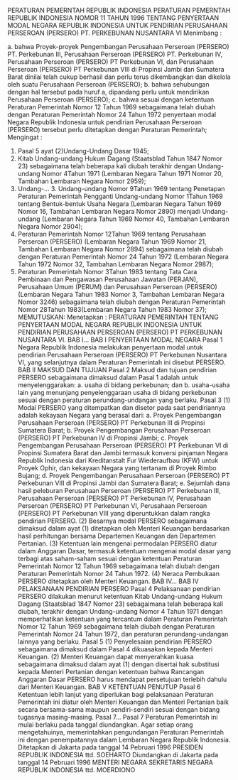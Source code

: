  PERATURAN PEMERNTAH REPUBLIK INDONESIA PERATURAN PEMERNTAH REPUBLIK INDONESIA NOMOR 11 TAHUN 1996 TENTANG PENYERTAAN MODAL NEGARA REPUBLIK INDONESIA UNTUK PENDIRIAN PERUSAHAAN PERSEROAN (PERSERO) PT. PERKEBUNAN NUSANTARA VI
Menimbang :

a. bahwa Proyek-proyek Pengembangan Perusahaan Perseroan (PERSERO) PT. Perkebunan III, Perusahaan Perseroan (PERSERO) PT. Perkebunan IV, Perusahaan Perseroan (PERSERO) PT Perkebunan VI, dan Perusahaan Perseroan (PERSERO) PT Perkebunan VIII di Propinsi Jambi dan Sumatera Barat dinilai telah cukup berhasil dan perlu terus dikembangkan dan dikelola oleh suatu Perusahaan Perseroan (PERSERO);
b. bahwa sehubungan dengan hal tersebut pada huruf a, dipandang perlu untuk mendirikan Perusahaan Perseroan (PERSERO);
c. bahwa sesuai dengan ketentuan Peraturan Pemerintah Nomor 12 Tahun 1969 sebagaimana telah diubah dengan Peraturan Pemerintah Nomor 24 Tahun 1972 penyertaan modal Negara Republik Indonesia untuk pendirian Perusahaan Perseroan (PERSERO) tersebut perlu ditetapkan dengan Peraturan Pemerintah;
Mengingat :

1. Pasal 5 ayat (2)Undang-Undang Dasar 1945;
2. Kitab Undang-undang Hukum Dagang (Staatsblad Tahun 1847 Nomor 23) sebagaimana telah beberapa kali diubah terakhir dengan Undang-undang Nomor 4Tahun 1971 (Lembaran Negara Tahun 1971 Nomor 20, Tambahan Lembaran Negara Nomor 2959);
3. Undang-… 3. Undang-undang Nomor 9Tahun 1969 tentang Penetapan Peraturan Pemerintah Pengganti Undang-undang Nomor 1Tahun 1969 tentang Bentuk-bentuk Usaha Negara (Lembaran Negara Tahun 1969 Nomor 16, Tambahan Lembaran Negara Nomor 2890) menjadi Undang-undang (Lembaran Negara Tahun 1969 Nomor 40, Tambahan Lembaran Negara Nomor 2904);
4. Peraturan Pemerintah Nomor 12Tahun 1969 tentang Perusahaan Perseroan (PERSERO) (Lembaran Negara Tahun 1969 Nomor 21, Tambahan Lembaran Negara Nomor 2894) sebagaimana telah diubah dengan Peraturan Pemerintah Nomor 24 Tahun 1972 (Lembaran Negara Tahun 1972 Nomor 32, Tambahan Lembaran Negara Nomor 2987);
5. Peraturan Pemerintah Nomor 3Tahun 1983 tentang Tata Cara Pembinaan dan Pengawasan Perusahaan Jawatan (PERJAN), Perusahaan Umum (PERUM) dan Perusahaan Perseroan (PERSERO) (Lembaran Negara Tahun 1983 Nomor 3, Tambahan Lembaran Negara Nomor 3246) sebagaimana telah diubah dengan Peraturan Pemerintah Nomor 28Tahun 1983(Lembaran Negara Tahun 1983 Nomor 37);
MEMUTUSKAN:
 Menetapkan : PERATURAN PEMERINTAH TENTANG PENYERTAAN MODAL NEGARA REPUBLIK INDONESIA UNTUK PENDIRIAN PERUSAHAAN PERSEROAN (PERSERO) PT PERKEBUNAN NUSANTARA VI. BAB I…
BAB I PENYERTAAN MODAL NEGARA
Pasal 1
Negara Republik Indonesia melakukan penyertaan modal untuk pendirian Perusahaan Perseroan (PERSERO) PT Perkebunan Nusantara VI, yang selanjutnya dalam Peraturan Pemerintah ini disebut PERSERO.
BAB II MAKSUD DAN TUJUAN
Pasal 2
Maksud dan tujuan pendirian PERSERO sebagaimana dimaksud dalam Pasal 1 adalah untuk menyelenggarakan:
a. usaha di bidang perkebunan; dan
b. usaha-usaha lain yang menunjang penyelenggaraan usaha di bidang perkebunan sesuai dengan peraturan perundang-undangan yang berlaku.
Pasal 3
(1) Modal PERSERO yang ditempatkan dan disetor pada saat pendiriannya adalah kekayaan Negara yang berasal dari:
a. Proyek Pengembangan Perusahaan Perseroan (PERSERO) PT Perkebunan III di Propinsi Sumatera Barat;
b. Proyek Pengembangan Perusahaan Perseroan (PERSERO) PT Perkebunan IV di Propinsi Jambi;
c. Proyek Pengembangan Perusahaan Perseroan (PERSERO) PT Perkebunan VI di Propinsi Sumatera Barat dan Jambi termasuk konversi pinjaman Negara Republik Indonesia dari Kreditanstalt Fur Wiederaufbau (KFW) untuk Proyek Ophir, dan kekayaan Negara yang tertanam di Proyek Rimbo Bujang;
d. Proyek Pengembangan Perusahaan Perseroan (PERSERO) PT Perkebunan VIII di Propinsi Jambi dan Sumatera Barat;
e. Sejumlah dana hasil peleburan Perusahaan Perseroan (PERSERO) PT Perkebunan III, Perusahaan Perseroan (PERSERO) PT Perkebunan IV, Perusahaan Perseroan (PERSERO) PT Perkebunan VI, Perusahaan Perseroan (PERSERO) PT Perkebunan VIII yang diperuntukkan dalam rangka pendirian PERSERO.
(2) Besarnya modal PERSERO sebagaimana dimaksud dalam ayat (1) ditetapkan oleh Menteri Keuangan berdasarkan hasil perhitungan bersama Departemen Keuangan dan Departemen Pertanian.
(3) Ketentuan lain mengenai permodalan PERSERO diatur dalam Anggaran Dasar, termasuk ketentuan mengenai modal dasar yang terbagi atas saham-saham sesuai dengan ketentuan Peraturan Pemerintah Nomor 12 Tahun 1969 sebagaimana telah diubah dengan Peraturan Pemerintah Nomor 24 Tahun 1972.
(4) Neraca Pembukaan PERSERO ditetapkan oleh Menteri Keuangan. BAB IV…
BAB IV PELAKSANAAN PENDIRIAN PERSERO
Pasal 4
Pelaksanaan pendirian PERSERO dilakukan menurut ketentuan Kitab Undang-undang Hukum Dagang (Staatsblad 1847 Nomor 23) sebagaimana telah beberapa kali diubah, terakhir dengan Undang-undang Nomor 4 Tahun 1971 dengan memperhatikan ketentuan yang tercantum dalam Peraturan Pemerintah Nomor 12 Tahun 1969 sebagaimana telah diubah dengan Peraturan Pemerintah Nomor 24 Tahun 1972, dan peraturan perundang-undangan lainnya yang berlaku.
Pasal 5
(1) Penyelesaian pendirian PERSERO sebagaimana dimaksud dalam Pasal 4 dikuasakan kepada Menteri Keuangan.
(2) Menteri Keuangan dapat menyerahkan kuasa sebagaimana dimaksud dalam ayat (1) dengan disertai hak substitusi kepada Menteri Pertanian dengan ketentuan bahwa Rancangan Anggaran Dasar PERSERO harus mendapat persetujuan terlebih dahulu dari Menteri Keuangan.
BAB V KETENTUAN PENUTUP
Pasal 6
Ketentuan lebih lanjut yang diperlukan bagi pelaksanaan Peraturan Pemerintah ini diatur oleh Menteri Keuangan dan Menteri Pertanian baik secara bersama-sama maupun sendiri-sendiri sesuai dengan bidang tugasnya masing-masing. Pasal 7…
Pasal 7
Peraturan Pemerintah ini mulai berlaku pada tanggal diundangkan.
Agar setiap orang mengetahuinya, memerintahkan pengundangan Peraturan Pemerintah ini dengan penempatannya dalam Lembaran Negara Republik Indonesia. Ditetapkan di Jakarta pada tanggal 14 Pebruari 1996 PRESIDEN REPUBLIK INDONESIA ttd. SOEHARTO Diundangkan di Jakarta pada tanggal 14 Pebruari 1996 MENTERI NEGARA SEKRETARIS NEGARA REPUBLIK INDONESIA ttd. MOERDIONO